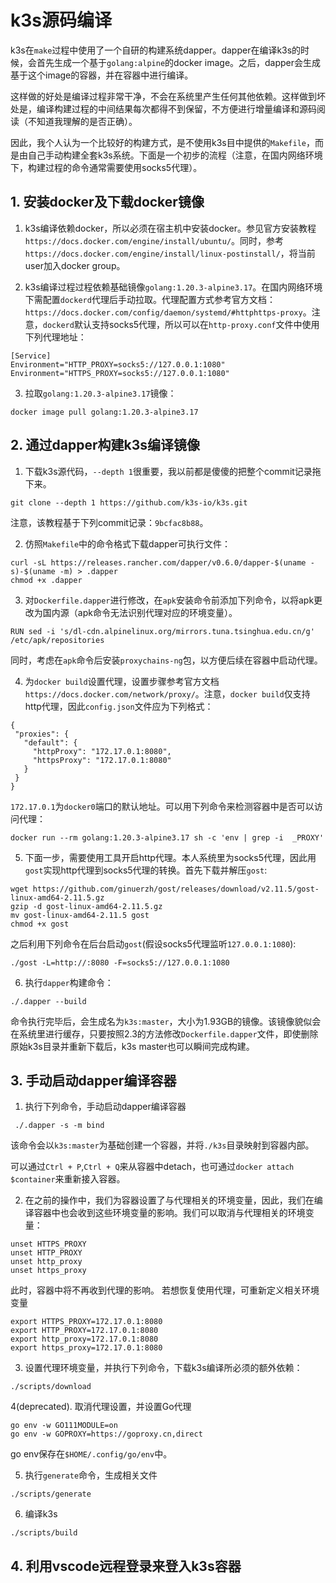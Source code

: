 # k3s源码编译

k3s在`make`过程中使用了一个自研的构建系统dapper。dapper在编译k3s的时候，会首先生成一个基于`golang:alpine`的docker image。之后，dapper会生成基于这个image的容器，并在容器中进行编译。

这样做的好处是编译过程非常干净，不会在系统里产生任何其他依赖。这样做到坏处是，编译构建过程的中间结果每次都得不到保留，不方便进行增量编译和源码阅读（不知道我理解的是否正确）。

因此，我个人认为一个比较好的构建方式，是不使用k3s目中提供的`Makefile`，而是由自己手动构建全套k3s系统。下面是一个初步的流程（注意，在国内网络环境下，构建过程的命令通常需要使用socks5代理）。

## 1. 安装docker及下载docker镜像

1. k3s编译依赖docker，所以必须在宿主机中安装docker。参见官方安装教程`https://docs.docker.com/engine/install/ubuntu/`。同时，参考`https://docs.docker.com/engine/install/linux-postinstall/`，将当前user加入docker group。

2. k3s编译过程过程依赖基础镜像`golang:1.20.3-alpine3.17`。在国内网络环境下需配置`dockerd`代理后手动拉取。代理配置方式参考官方文档：`https://docs.docker.com/config/daemon/systemd/#httphttps-proxy`。注意，`dockerd`默认支持socks5代理，所以可以在`http-proxy.conf`文件中使用下列代理地址：
```shell
[Service]
Environment="HTTP_PROXY=socks5://127.0.0.1:1080"
Environment="HTTPS_PROXY=socks5://127.0.0.1:1080"
```

3. 拉取`golang:1.20.3-alpine3.17`镜像：
```shell
docker image pull golang:1.20.3-alpine3.17
```

## 2. 通过dapper构建k3s编译镜像

1. 下载k3s源代码，`--depth 1`很重要，我以前都是傻傻的把整个commit记录拖下来。
```shell
git clone --depth 1 https://github.com/k3s-io/k3s.git
```
注意，该教程基于下列commit记录：`9bcfac8b88`。

2. 仿照`Makefile`中的命令格式下载dapper可执行文件：
```shell
curl -sL https://releases.rancher.com/dapper/v0.6.0/dapper-$(uname -s)-$(uname -m) > .dapper
chmod +x .dapper
```

3. 对`Dockerfile.dapper`进行修改，在`apk`安装命令前添加下列命令，以将apk更改为国内源（apk命令无法识别代理对应的环境变量）。
```shell
RUN sed -i 's/dl-cdn.alpinelinux.org/mirrors.tuna.tsinghua.edu.cn/g' /etc/apk/repositories
```
同时，考虑在`apk`命令后安装`proxychains-ng`包，以方便后续在容器中启动代理。

4. 为`docker build`设置代理，设置步骤参考官方文档`https://docs.docker.com/network/proxy/`。注意，`docker build`仅支持http代理，因此`config.json`文件应为下列格式：
```shell
{
 "proxies": {
   "default": {
     "httpProxy": "172.17.0.1:8080",
     "httpsProxy": "172.17.0.1:8080"
   }
 }
}
```
`172.17.0.1`为`docker0`端口的默认地址。可以用下列命令来检测容器中是否可以访问代理：
```shell
docker run --rm golang:1.20.3-alpine3.17 sh -c 'env | grep -i  _PROXY'
```

5. 下面一步，需要使用工具开启http代理。本人系统里为socks5代理，因此用`gost`实现http代理到socks5代理的转换。首先下载并解压`gost`:
```shell
wget https://github.com/ginuerzh/gost/releases/download/v2.11.5/gost-linux-amd64-2.11.5.gz
gzip -d gost-linux-amd64-2.11.5.gz
mv gost-linux-amd64-2.11.5 gost
chmod +x gost
```

之后利用下列命令在后台启动`gost`(假设socks5代理监听`127.0.0.1:1080`):
```shell
./gost -L=http://:8080 -F=socks5://127.0.0.1:1080
```

6. 执行`dapper`构建命令：
```shell
./.dapper --build
```
命令执行完毕后，会生成名为`k3s:master`，大小为1.93GB的镜像。该镜像貌似会在系统里进行缓存，只要按照2.3的方法修改`Dockerfile.dapper`文件，即使删除原始k3s目录并重新下载后，k3s master也可以瞬间完成构建。

## 3. 手动启动dapper编译容器

1. 执行下列命令，手动启动dapper编译容器
```shell
 ./.dapper -s -m bind
```
该命令会以`k3s:master`为基础创建一个容器，并将`./k3s`目录映射到容器内部。

可以通过`Ctrl + P`,`Ctrl + Q`来从容器中detach，也可通过`docker attach $container`来重新接入容器。

2. 在之前的操作中，我们为容器设置了与代理相关的环境变量，因此，我们在编译容器中也会收到这些环境变量的影响。我们可以取消与代理相关的环境变量：
```shell
unset HTTPS_PROXY
unset HTTP_PROXY
unset http_proxy
unset https_proxy
```
此时，容器中将不再收到代理的影响。
若想恢复使用代理，可重新定义相关环境变量
```shell
export HTTPS_PROXY=172.17.0.1:8080
export HTTP_PROXY=172.17.0.1:8080
export http_proxy=172.17.0.1:8080
export https_proxy=172.17.0.1:8080
```

3. 设置代理环境变量，并执行下列命令，下载k3s编译所必须的额外依赖：
```shell
./scripts/download
```

4(deprecated). 取消代理设置，并设置Go代理
```shell
go env -w GO111MODULE=on
go env -w GOPROXY=https://goproxy.cn,direct
```
go env保存在`$HOME/.config/go/env`中。

5. 执行`generate`命令，生成相关文件
```shell
./scripts/generate
```

6. 编译k3s
```shell
./scripts/build
```

## 4. 利用vscode远程登录来登入k3s容器